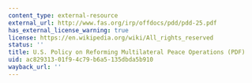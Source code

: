 ```yaml
---
content_type: external-resource
external_url: http://www.fas.org/irp/offdocs/pdd/pdd-25.pdf
has_external_license_warning: true
license: https://en.wikipedia.org/wiki/All_rights_reserved
status: ''
title: U.S. Policy on Reforming Multilateral Peace Operations (PDF)
uid: ac829313-01f9-4c79-b6a5-135dbda5b910
wayback_url: ''
---
```

